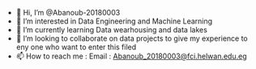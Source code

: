 - 👋 Hi, I’m @Abanoub-20180003
- 👀 I’m interested in Data Engineering and Machine Learning 
- 🌱 I’m currently learning Data wearhousing and data lakes 
- 💞️ I’m looking to collaborate on data projects to give my experience to eny one who want to enter this filed 
- 📫 How to reach me :
      Email : Abanoub_20180003@fci.helwan.edu.eg

